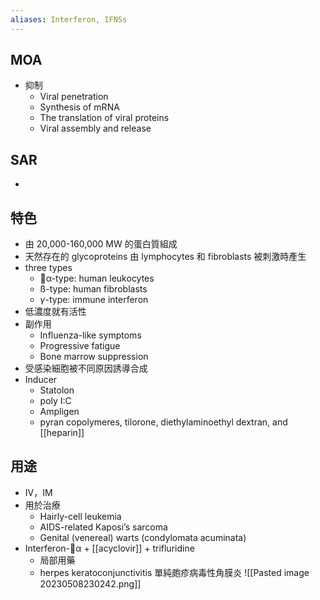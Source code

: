 ```yaml
---
aliases: Interferon, IFNSs
---
```

## MOA
- 抑制
	- Viral penetration
	- Synthesis of mRNA
	- The translation of viral proteins
	- Viral assembly and release
## SAR
- 
## 特色
- 由 20,000-160,000 MW 的蛋白質組成
- 天然存在的 glycoproteins 由 lymphocytes 和 fibroblasts 被刺激時產生
- three types
	- α-type: human leukocytes
	- ß-type: human fibroblasts
	- $\gamma$-type: immune interferon
- 低濃度就有活性
- 副作用
	- Influenza-like symptoms
	- Progressive fatigue
	- Bone marrow suppression
- 受感染細胞被不同原因誘導合成
- Inducer
	- Statolon
	- poly I:C
	- Ampligen
	- pyran copolymeres, tilorone, diethylaminoethyl dextran, and [[heparin]]
## 用途
- IV，IM
- 用於治療
	- Hairly-cell leukemia
	- AIDS-related Kaposi’s sarcoma
	- Genital (venereal) warts (condylomata acuminata)
- Interferon-α + [[acyclovir]] + trifluridine
	- 局部用藥
	- herpes keratoconjunctivitis 單純皰疹病毒性角膜炎
![[Pasted image 20230508230242.png]]